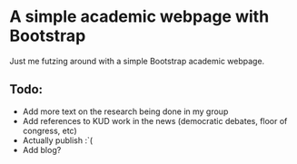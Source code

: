 # A simple academic webpage with Bootstrap

Just me futzing around with a simple Bootstrap academic webpage.

## Todo:

* Add more text on the research being done in my group
* Add references to KUD work in the news (democratic debates, floor of congress, etc)
* Actually publish :`(
* Add blog?

